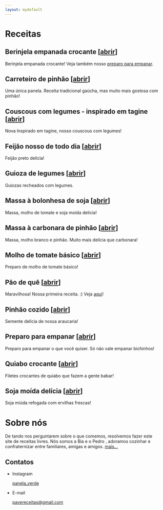 ```yaml
---
layout: mydefault
---
```

# Receitas

## Berinjela empanada crocante [[abrir](./receitas/berinjela_empanada_crocante.md)] 

Berinjela empanada crocante! Veja também nosso [preparo para empanar](./receitas/preparo_para_empanar.md). 

## Carreteiro de pinhão [[abrir](./receitas/carreteiro_de_pinhao.md)] 

Uma única panela. Receita tradicional gaúcha, mas muito mais gostosa com pinhão!  <i class="fas fa-seedling"></i>

## Couscous com legumes - inspirado em tagine [[abrir](./receitas/couscous_com_legumes.md)]

<span class="badge badge-warning">Nova</span> Inspirado em tagine, nosso couscous com legumes! <i class="fas fa-laugh"></i>

## Feijão nosso de todo dia [[abrir](./receitas/feijao_nosso_de_todo_dia.md)]

Feijão preto delícia! <i class="fas fa-laugh"></i>

## Guioza de legumes [[abrir](./receitas/guioza_de_legumes.md)]

Guiozas recheados com legumes.

## Massa à bolonhesa de soja [[abrir](./receitas/massa_a_bolonhesa_de_soja.md)]

Massa, molho de tomate e soja moída delícia! <i class="fas fa-laugh"></i>

## Massa à carbonara de pinhão [[abrir](./receitas/massa_a_carbonara_de_pinhao.md)]

Massa, molho branco e pinhão. Muito mais delícia que carbonara! <i class="fas fa-seedling"></i>

## Molho de tomate básico [[abrir](./receitas/molho_de_tomate_basico.md)]

Preparo de molho de tomate básico! <i class="fas fa-laugh-wink"></i>

## Pão de quê [[abrir](./receitas/pao_de_que.md)]

<span class="badge badge-success">Maravilhosa!</span> Nossa primeira receita. :)
Veja [aqui](/receitas/pao_de_que.md)!

## Pinhão cozido [[abrir](./receitas/pinhao_cozido.md)] 

Semente delícia de nossa araucaria!  <i class="fas fa-seedling"></i>

## Preparo para empanar [[abrir](./receitas/preparo_para_empanar.md)]

Preparo para empanar o que você quiser. Só não vale empanar bichinhos! <i class="fas fa-seedling"></i> <i class="fas fa-smile-wink"></i>

## Quiabo crocante [[abrir](./receitas/quiabo_crocante.md)]

Filetes crocantes de quiabo que fazem a gente babar! <i class="fas fa-laugh-wink"></i>

## Soja moída delícia [[abrir](./receitas/soja_moida_delicia.md)]

Soja miúda refogada com ervilhas frescas! <i class="fas fa-grin-stars"></i>

# Sobre nós

De tando nos perguntarem sobre o que comemos, resolvemos fazer este site de receitas livres. Nós somos a Bia <i class="fas fa-smile-beam"></i> e o Pedro <i class="fas fa-laugh-wink"></i>, adoramos cozinhar e confraternizar entre familiares, amigas e amigos. [mais...](./sobre.md)

## Contatos

* Instagram

  <a href="https://www.instagram.com/panela_verde/"><i class="fab fa-instagram"></i> panela_verde</a>

* E-mail

  [pavereceitas@gmail.com](mailto:pavereceitas@gmail.com)
